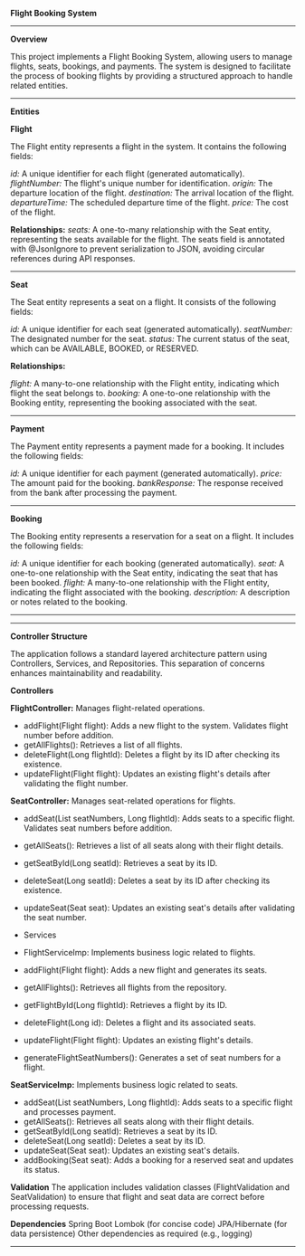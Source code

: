 **Flight Booking System**

----
**Overview**

This project implements a Flight Booking System, allowing users to manage flights, seats, bookings, and payments. The system is designed to facilitate the process of booking flights by providing a structured approach to handle related entities.

----
**Entities**

**Flight**

The Flight entity represents a flight in the system. It contains the following fields:

_id:_ A unique identifier for each flight (generated automatically).
_flightNumber:_ The flight's unique number for identification.
_origin:_ The departure location of the flight.
_destination:_ The arrival location of the flight.
_departureTime:_ The scheduled departure time of the flight.
_price:_ The cost of the flight.

**Relationships:**
_seats:_ A one-to-many relationship with the Seat entity, representing the seats available for the flight. The seats field is annotated with @JsonIgnore to prevent serialization to JSON, avoiding circular references during API responses.

---

**Seat**

The Seat entity represents a seat on a flight. It consists of the following fields:

_id:_ A unique identifier for each seat (generated automatically).
_seatNumber:_ The designated number for the seat.
_status:_ The current status of the seat, which can be AVAILABLE, BOOKED, or RESERVED.

**Relationships:**

_flight:_ A many-to-one relationship with the Flight entity, indicating which flight the seat belongs to.
_booking:_ A one-to-one relationship with the Booking entity, representing the booking associated with the seat.

----

**Payment**

The Payment entity represents a payment made for a booking. It includes the following fields:

_id:_ A unique identifier for each payment (generated automatically).
_price:_ The amount paid for the booking.
_bankResponse:_ The response received from the bank after processing the payment.

----

**Booking**

The Booking entity represents a reservation for a seat on a flight. It includes the following fields:

_id:_ A unique identifier for each booking (generated automatically).
_seat:_ A one-to-one relationship with the Seat entity, indicating the seat that has been booked.
_flight:_ A many-to-one relationship with the Flight entity, indicating the flight associated with the booking.
_description:_ A description or notes related to the booking.

-----

-----
**Controller Structure**

The application follows a standard layered architecture pattern using Controllers, Services, and Repositories. This separation of concerns enhances maintainability and readability.

**Controllers**

**FlightController:** Manages flight-related operations.

* addFlight(Flight flight): Adds a new flight to the system. Validates flight number before addition.
* getAllFlights(): Retrieves a list of all flights.
* deleteFlight(Long flightId): Deletes a flight by its ID after checking its existence.
* updateFlight(Flight flight): Updates an existing flight's details after validating the flight number.

**SeatController:** Manages seat-related operations for flights.

* addSeat(List<String> seatNumbers, Long flightId): Adds seats to a specific flight. Validates seat numbers before addition.
* getAllSeats(): Retrieves a list of all seats along with their flight details.
* getSeatById(Long seatId): Retrieves a seat by its ID.
* deleteSeat(Long seatId): Deletes a seat by its ID after checking its existence.
* updateSeat(Seat seat): Updates an existing seat's details after validating the seat number.
* Services
* FlightServiceImp: Implements business logic related to flights.

* addFlight(Flight flight): Adds a new flight and generates its seats.
* getAllFlights(): Retrieves all flights from the repository.
* getFlightById(Long flightId): Retrieves a flight by its ID.
* deleteFlight(Long id): Deletes a flight and its associated seats.
* updateFlight(Flight flight): Updates an existing flight's details.
* generateFlightSeatNumbers(): Generates a set of seat numbers for a flight.

**SeatServiceImp:** Implements business logic related to seats.

* addSeat(List<String> seatNumbers, Long flightId): Adds seats to a specific flight and processes payment.
* getAllSeats(): Retrieves all seats along with their flight details.
* getSeatById(Long seatId): Retrieves a seat by its ID.
* deleteSeat(Long seatId): Deletes a seat by its ID.
* updateSeat(Seat seat): Updates an existing seat's details.
* addBooking(Seat seat): Adds a booking for a reserved seat and updates its status.

**Validation**
The application includes validation classes (FlightValidation and SeatValidation) to ensure that flight and seat data are correct before processing requests.

**Dependencies**
Spring Boot
Lombok (for concise code)
JPA/Hibernate (for data persistence)
Other dependencies as required (e.g., logging)

-----
